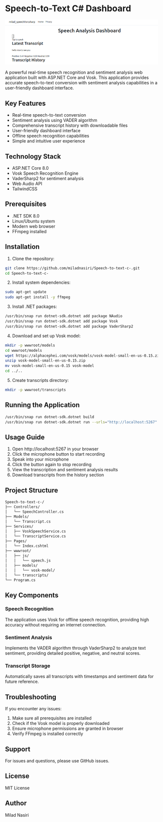 # Speech-to-Text C# Dashboard

![Dashboard](https://github.com/miladnasiri/Speech-to-text-c-/blob/800c9a071a35e6d2814adae4e3f17624732d38d7/DAshboard.png)

A powerful real-time speech recognition and sentiment analysis web application built with ASP.NET Core and Vosk. This application provides accurate speech-to-text conversion with sentiment analysis capabilities in a user-friendly dashboard interface.

## Key Features

- Real-time speech-to-text conversion
- Sentiment analysis using VADER algorithm
- Comprehensive transcript history with downloadable files
- User-friendly dashboard interface
- Offline speech recognition capabilities
- Simple and intuitive user experience

## Technology Stack

- ASP.NET Core 8.0
- Vosk Speech Recognition Engine
- VaderSharp2 for sentiment analysis
- Web Audio API
- TailwindCSS

## Prerequisites

- .NET SDK 8.0
- Linux/Ubuntu system
- Modern web browser
- FFmpeg installed

## Installation

1. Clone the repository:
```bash
git clone https://github.com/miladnasiri/Speech-to-text-c-.git
cd Speech-to-text-c-
```

2. Install system dependencies:
```bash
sudo apt-get update
sudo apt-get install -y ffmpeg
```

3. Install .NET packages:
```bash
/usr/bin/snap run dotnet-sdk.dotnet add package NAudio
/usr/bin/snap run dotnet-sdk.dotnet add package Vosk
/usr/bin/snap run dotnet-sdk.dotnet add package VaderSharp2
```

4. Download and set up Vosk model:
```bash
mkdir -p wwwroot/models
cd wwwroot/models
wget https://alphacephei.com/vosk/models/vosk-model-small-en-us-0.15.zip
unzip vosk-model-small-en-us-0.15.zip
mv vosk-model-small-en-us-0.15 vosk-model
cd ../..
```

5. Create transcripts directory:
```bash
mkdir -p wwwroot/transcripts
```

## Running the Application

```bash
/usr/bin/snap run dotnet-sdk.dotnet build
/usr/bin/snap run dotnet-sdk.dotnet run --urls="http://localhost:5267"
```

## Usage Guide

1. Open http://localhost:5267 in your browser
2. Click the microphone button to start recording
3. Speak into your microphone
4. Click the button again to stop recording
5. View the transcription and sentiment analysis results
6. Download transcripts from the history section

## Project Structure

```
Speech-to-text-c-/
├── Controllers/
│   └── SpeechController.cs
├── Models/
│   └── Transcript.cs
├── Services/
│   ├── VoskSpeechService.cs
│   └── TranscriptService.cs
├── Pages/
│   └── Index.cshtml
├── wwwroot/
│   ├── js/
│   │   └── speech.js
│   ├── models/
│   │   └── vosk-model/
│   └── transcripts/
└── Program.cs
```

## Key Components

### Speech Recognition
The application uses Vosk for offline speech recognition, providing high accuracy without requiring an internet connection.

### Sentiment Analysis
Implements the VADER algorithm through VaderSharp2 to analyze text sentiment, providing detailed positive, negative, and neutral scores.

### Transcript Storage
Automatically saves all transcripts with timestamps and sentiment data for future reference.

## Troubleshooting

If you encounter any issues:

1. Make sure all prerequisites are installed
2. Check if the Vosk model is properly downloaded
3. Ensure microphone permissions are granted in browser
4. Verify FFmpeg is installed correctly

## Support

For issues and questions, please use GitHub issues.

## License

MIT License

## Author

Milad Nasiri
